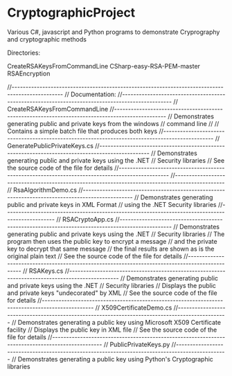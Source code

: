 # CryptographicProject
Various C#, javascript and Python programs to demonstrate Cryprography and cryptographic methods

Directories:

CreateRSAKeysFromCommandLine
CSharp-easy-RSA-PEM-master
RSAEncryption

//------------------------------------------------------------------------------------------------
// Documentation:
//------------------------------------------------------------------------------------------------
// CreateRSAKeysFromCommandLine
//------------------------------------------------------------------------------------------------
// Demonstrates generating public and private keys from the windows
// command line
// 
// Contains a simple batch file that produces both keys
//------------------------------------------------------------------------------------------------
// GeneratePublicPrivateKeys.cs
//------------------------------------------------------------------------------------------------
// Demonstrates generating public and private keys using the .NET
// Security libraries
// See the source code of the file for details
//------------------------------------------------------------------------------------------------
//------------------------------------------------------------------------------------------------
// RsaAlgorithmDemo.cs
//------------------------------------------------------------------------------------------------
// Demonstrates generating public and private keys in XML Format
// using the .NET Security libraries
//------------------------------------------------------------------------------------------------
// RSACryptoApp.cs
//------------------------------------------------------------------------------------------------
// Demonstrates generating public and private keys using the .NET
// Security libraries
// The program then uses the public key to encrypt a message
// and the private key to decrypt that same message
// the final results are shown as is the original plain text
// See the source code of the file for details
//------------------------------------------------------------------------------------------------
// RSAKeys.cs
//------------------------------------------------------------------------------------------------
// Demonstrates generating public and private keys using the .NET
// Security libraries
// Displays the public and private keys "undecorated" by XML
// See the source code of the file for details
//------------------------------------------------------------------------------------------------
// X509CertificateDemo.cs
//------------------------------------------------------------------------------------------------
// Demonstrates generating a public key using Microsoft X509 Certificate facility
// Displays the public key in XML file
// See the source code of the file for details
//------------------------------------------------------------------------------------------------
// PublicPrivateKeys.py
//------------------------------------------------------------------------------------------------
// Demonstrates generating a public key using Python's Cryptographic libraries




